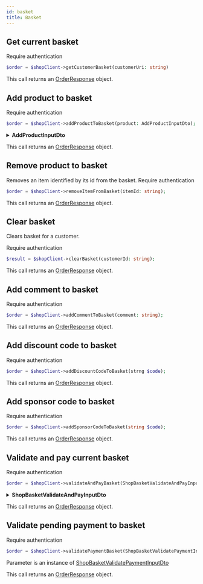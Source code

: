 ```yaml
---
id: basket
title: Basket
---
```


## Get current basket

<span class="badge badge--warning">Require authentication</span>

```php
$order = $shopClient->getCustomerBasket(customerUri: string)
```

This call returns an [OrderResponse](../shop-types#orderresponse) object.

## Add product to basket

<span class="badge badge--warning">Require authentication</span>

```php
$order = $shopClient->addProductToBasket(product: AddProductInputDto);
```

<details>
<summary><b>AddProductInputDto</b></summary>

| Fields          | Type                                                                                         | Required           | Description                                |
|-----------------|:--------------------------------------------------------------------------------------------:|:------------------:|--------------------------------------------|
| organizationUri | string                                                                                       | :white_check_mark: | The identifier of the advertisement        |
| orderId         | string                                                                                       | :x:                | The uri of the advertisment                |
| lattitude       | float                                                                                        | :x:                | The name of the advertisement              |
| longitude       | float                                                                                        | :x:                | TODO                                       |
| productId       | [OrganizationOutputDto](../shop-types#OrganizationOutputDto)                                 | :white_check_mark: | The organization associated to the order   |
| orderQuantity   | integer                                                                                      | :white_check_mark: | The customer associated to the order       |
| options         | [ShopBasketAddProductOptionInputDto[]](../shop-types#ShopBasketAddProductOptionInputDto)     | :x:                | The number of the order                    |
| schedules       | [ShopBasketAddProductScheduleInputDto[]](../shop-types#ShopBasketAddProductScheduleInputDto) | :x:                | Number of day of the order                 |
| offerId         | string                                                                                       | :x:                | Type of the order                          |
| metadatas       | mixed                                                                                        | :x:                | The means of payment  used                 |
| customerUri     | string                                                                                       | :x:                | Payments associated to the order           |
| isFreeTrial     | boolean                                                                                      | :x:                | The accepted offer associated to the order |

</details>

This call returns an [OrderResponse](../shop-types#orderresponse) object.

## Remove product to basket
Removes an item identified by its id from the basket.
<span class="badge badge--warning">Require authentication</span>

```php
$order = $shopClient->removeItemFromBasket(itemId: string);
```

This call returns an [OrderResponse](../shop-types#OrderResponse) object.

## Clear basket
Clears basket for a customer.

<span class="badge badge--warning">Require authentication</span>

```php
$result = $shopClient->clearBasket(customerId: string);
```

This call returns an [OrderResponse](../shop-types#OrderResponse) object.

## Add comment to basket

<span class="badge badge--warning">Require authentication</span>

```php
$order = $shopClient->addCommentToBasket(comment: string);
```

This call returns an [OrderResponse](../shop-types#OrderResponse) object.

## Add discount code to basket

<span class="badge badge--warning">Require authentication</span>

```php
$order = $shopClient->addDiscountCodeToBasket(strng $code);
```

This call returns an [OrderResponse](../shop-types#OrderResponse) object.

## Add sponsor code to basket

<span class="badge badge--warning">Require authentication</span>

```php
$order = $shopClient->addSponsorCodeToBasket(string $code);
```

This call returns an [OrderResponse](../shop-types#OrderResponse) object.

## Validate and pay current basket

<span class="badge badge--warning">Require authentication</span>

```php
$order = $shopClient->validateAndPayBasket(ShopBasketValidateAndPayInputDto $validation)
```

<details>
<summary><b>ShopBasketValidateAndPayInputDto</b></summary>

ShopBasketValidateAndPayInputDto extends [ShopBasketValidatePaymentInputDto](../shop-types#ShopBasketValidatePaymentInputDto)

| Fields         | Type                                                        | Required           | Description                         |
|----------------|:-----------------------------------------------------------:|:------------------:|-------------------------------------|
| meansOfPayment | [ShopMeansOfPaymentEnum](shop-types#ShopMeansOfPaymentEnum) | :white_check_mark: | The identifier of the advertisement |

</details>

This call returns an [OrderResponse](../shop-types#OrderResponse) object.

## Validate pending payment to basket

<span class="badge badge--warning">Require authentication</span>

```php
$order = $shopClient->validatePaymentBasket(ShopBasketValidatePaymentInputDto $validation)

```
Parameter is an instance of [ShopBasketValidatePaymentInputDto](../shop-types#ShopBasketValidatePaymentInputDto)

This call returns an [OrderResponse](../shop-types#OrderResponse) object.
